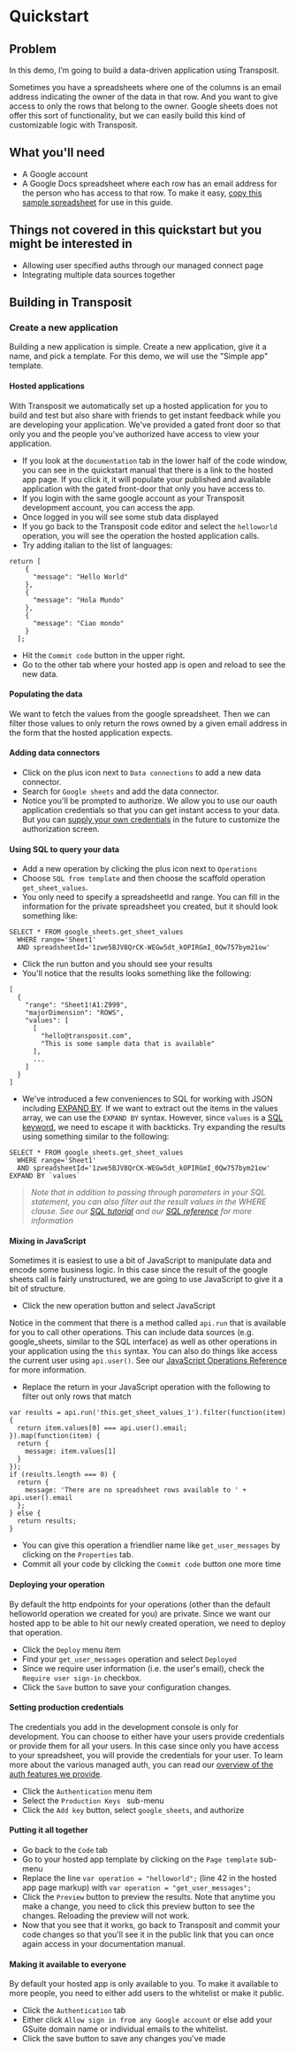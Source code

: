 # Quickstart

## Problem
In this demo, I’m going to build a data-driven application using Transposit.

Sometimes you have a spreadsheets where one of the columns is an email address indicating the owner of the data in that row. And you want to give access to only the rows that belong to the owner. Google sheets does not offer this sort of functionality, but we can easily build this kind of customizable logic with Transposit.

## What you'll need
- A Google account
- A Google Docs spreadsheet where each row has an email address for the person who has access to that row. To make it easy, [copy this sample spreadsheet](https://docs.google.com/spreadsheets/d/1zwe5BJV8QrCK-WEGw5dt_kOPIRGmI_0Qw757bym21ow/copy) for use in this guide.

## Things not covered in this quickstart but you might be interested in
- Allowing user specified auths through our managed connect page
- Integrating multiple data sources together

## Building in Transposit

### Create a new application
Building a new application is simple. Create a new application, give it a name, and pick a template. For this demo, we will use the "Simple app" template.

#### Hosted applications
With Transposit we automatically set up a hosted application for you to build and test but also share with friends to get instant feedback while you are developing your application. We've provided a gated front door so that only you and the people you've authorized have access to view your application.
- If you look at the `documentation` tab in the lower half of the code window, you can see in the quickstart manual that there is a link to the hosted app page. If you click it, it will populate your published and available application with the gated front-door that only you have access to.
- If you login with the same google account as your Transposit development account, you can access the app.
- Once logged in you will see some stub data displayed
- If you go back to the Transposit code editor and select the `helloworld` operation, you will see the operation the hosted application calls.
- Try adding italian to the list of languages:
```
return [
    {
      "message": "Hello World"
    },
    {
      "message": "Hola Mundo"
    },
    {
      "message": "Ciao mondo"
    }
  ];
```
- Hit the `Commit code` button in the upper right.
- Go to the other tab where your hosted app is open and reload to see the new data.

#### Populating the data
We want to fetch the values from the google spreadsheet. Then we can filter those values to only return the rows owned by a given email address in the form that the hosted application expects.

#### Adding data connectors
- Click on the plus icon next to `Data connections` to add a new data connector.
- Search for `Google sheets` and add the data connector.
- Notice you'll be prompted to authorize. We allow you to use our oauth application credentials so that you can get instant access to your data. But you can [supply your own credentials](TODO) in the future to customize the authorization screen.

#### Using SQL to query your data
- Add a new operation by clicking the plus icon next to `Operations`
- Choose `SQL from template` and then choose the scaffold operation `get_sheet_values`.
- You only need to specify a spreadsheetId and range. You can fill in the information for the private spreadsheet you created, but it should look something like:
```
SELECT * FROM google_sheets.get_sheet_values
  WHERE range='Sheet1'
  AND spreadsheetId='1zwe5BJV8QrCK-WEGw5dt_kOPIRGmI_0Qw757bym21ow'
```
- Click the run button and you should see your results
- You'll notice that the results looks something like the following:
```
[
  {
    "range": "Sheet1!A1:Z999",
    "majorDimension": "ROWS",
    "values": [
      [
        "hello@transposit.com",
        "This is some sample data that is available"
      ],
      ...
    ]
  }
]
```
- We've introduced a few conveniences to SQL for working with JSON including [EXPAND BY](TODO). If we want to extract out the items in the values array, we can use the `EXPAND BY` syntax. However, since `values` is a [SQL keyword](TODO), we need to escape it with backticks. Try expanding the results using something similar to the following:
```
SELECT * FROM google_sheets.get_sheet_values
  WHERE range='Sheet1'
  AND spreadsheetId='1zwe5BJV8QrCK-WEGw5dt_kOPIRGmI_0Qw757bym21ow' EXPAND BY `values`
```

> _Note that in addition to passing through parameters in your SQL statement, you can also filter out the result values in the WHERE clause. See our [SQL tutorial](TODO) and our [SQL reference](TODO) for more information_

#### Mixing in JavaScript
Sometimes it is easiest to use a bit of JavaScript to manipulate data and encode some business logic. In this case since the result of the google sheets call is fairly unstructured, we are going to use JavaScript to give it a bit of structure.
- Click the new operation button and select JavaScript

Notice in the comment that there is a method called `api.run` that is available for you to call other operations. This can include data sources (e.g. google_sheets, similar to the SQL interface) as well as other operations in your application using the `this` syntax. You can also do things like access the current user using `api.user()`. See our [JavaScript Operations Reference](TODO) for more information.
- Replace the return in your JavaScript operation with the following to filter out only rows that match
```
var results = api.run('this.get_sheet_values_1').filter(function(item) {
  return item.values[0] === api.user().email;
}).map(function(item) {
  return {
    message: item.values[1]
  }
});
if (results.length === 0) {
  return {
    message: 'There are no spreadsheet rows available to ' + api.user().email
  };
} else {
  return results;
}
```
- You can give this operation a friendlier name like `get_user_messages` by clicking on the `Properties` tab.
- Commit all your code by clicking the `Commit code` button one more time

#### Deploying your operation
By default the http endpoints for your operations (other than the default helloworld operation we created for you) are private. Since we want our hosted app to be able to hit our newly created operation, we need to deploy that operation.
- Click the `Deploy` menu item
- Find your `get_user_messages` operation and select `Deployed`
- Since we require user information (i.e. the user's email), check the `Require user sign-in` checkbox.
- Click the `Save` button to save your configuration changes.

#### Setting production credentials
The credentials you add in the development console is only for development. You can choose to either have your users provide credentials or provide them for all your users. In this case since only you have access to your spreadsheet, you will provide the credentials for your user. To learn more about the various managed auth, you can read our [overview of the auth features we provide](TODO).
- Click the `Authentication` menu item
- Select the `Production Keys ` sub-menu
- Click the `Add key` button, select `google_sheets`, and authorize

#### Putting it all together
- Go back to the `Code` tab
- Go to your hosted app template by clicking on the `Page template` sub-menu
- Replace the line `var operation = "helloworld";` (line 42 in the hosted app page markup) with `var operation = "get_user_messages";`
- Click the `Preview` button to preview the results. Note that anytime you make a change, you need to click this preview button to see the changes. Reloading the preview will not work.
- Now that you see that it works, go back to Transposit and commit your code changes so that you'll see it in the public link that you can once again access in your documentation manual.

#### Making it available to everyone
By default your hosted app is only available to you. To make it available to more people, you need to either add users to the whitelist or make it public.
- Click the `Authentication` tab
- Either click `Allow sign in from any Google account` or else add your GSuite domain name or individual emails to the whitelist.
- Click the save button to save any changes you've made
